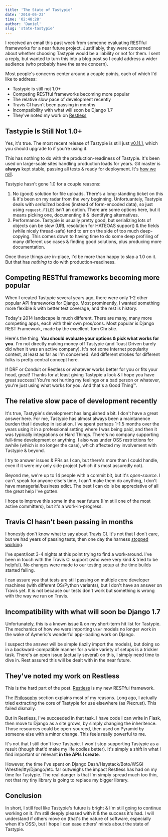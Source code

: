 ```yaml
---
title: 'The State of Tastypie'
date: '2014-05-23'
time: '02:48:28'
author: 'Daniel'
slug: 'state-tastypie'
---
```


I received an email this past week from someone evaluating RESTful frameworks
for a near future project. Justifiably, they were concerned about whether
choosing Tastypie would be a liability or not for them. I sent a reply, but
wanted to turn this into a blog post so I could address a wider audience
(who probably have the same concern).

Most people's concerns center around a couple points, each of which I'd like to
address:

* Tastypie is still not 1.0+
* Competing RESTful frameworks becoming more popular
* The relative slow pace of development recently
* Travis CI hasn't been passing in months
* Incompatibility with what will soon be Django 1.7
* They've noted my work on [Restless](https://github.com/toastdriven/restless)


Tastypie Is Still Not 1.0+
--------------------------

Yes, it's true. The most recent release of Tastypie is still just
[v0.11.1](https://pypi.python.org/pypi/django-tastypie/0.11.1), which you
should upgrade to if you're using it.

This has nothing to do with the production-readiness of Tastypie. It's been
used on large-scale sites handling production loads for years. Git master is
**always** kept stable, passing all tests & ready for deployment. It's
[how we roll](http://django-tastypie.readthedocs.org/en/latest/#running-the-tests).

Tastypie hasn't gone 1.0 for a couple reasons:

1. No (good) solution for file uploads. There's a long-standing ticket on this
   & it's been on my radar from the very beginning. Unfortuantely, Tastypie
   deals with *serialized* bodies (instead of form-encoded data), so just using
   ``request.FILES`` isn't an option. There are some options here, but it means
   picking one, documenting it & identifying alternatives.
2. Performance. Tastypie is usually pretty good, but serializing lots of
   objects can be slow (URL resolution for HATEOAS support) & the fields (while
   nicely thread-safe) tend to err on the side of too much deep-copying. This
   comes down to having time to do some deep profiling of many different
   use cases & finding good solutions, plus producing more documentation.

Once those things are in-place, I'd be more than happy to slap a 1.0 on it. But
that has *nothing* to do with production-readiness.


Competing RESTful frameworks becoming more popular
--------------------------------------------------

When I created Tastypie several years ago, there were only 1-2 other popular
API frameworks for Django. Most prominently, I wanted something more flexible
& with better test coverage, and the rest is history.

Today's 2014 landscape is much different. There are many, many more competing
apps, each with their own pros/cons. Most popular is Django REST Framework, made
by the excellent Tom Christie.

Here's the thing: **You should evaluate your options & pick what works for you**.
I'm not directly making money off Tastypie (and Toast Driven barely did when it
was an active company). It's not some Internet popularity contest, at least as
far as I'm concerned. And different strokes for different folks is pretty
central concept here.

If DRF or Conduit or Restless or whatever works better for you or fits your
head, great! Thanks for at least giving Tastypie a look & I hope you have great
success! You're not hurting my feelings or a bad person or whatever, you're
just using what works for you. And that's a Good Thing™.


The relative slow pace of development recently
----------------------------------------------

It's true, Tastypie's development has languished a bit. I don't have a great
answer here. For me, Tastypie has almost always been a maintanence burden that
I develop in isolation. I've spent perhaps 1-1.5 months over the years using
it in a professional setting where I was being paid, and then it was typically
integrations or Hard Things. There's no company supporting full-time development
or anything. I also was under OSS restrictions for awhile (which is no longer
the case), which affected my involvement with Tastypie & beyond.

I try to answer issues & PRs as I can, but there's more than I could handle,
even if it were my only side project (which it's most assuredly not).

Beyond me, we're up to 14 people with a commit bit, but it's *open-source*.
I can't speak for anyone else's time, I can't make them do anything, I don't
have managerial/business edict. The best I can do is be appreciative of all the
great help I've gotten.

I hope to improve this some in the near future (I'm still one of the most active
committers), but it's a work-in-progress.


Travis CI hasn't been passing in months
---------------------------------------

I honestly don't know what to say about [Travis CI](https://travis-ci.org/toastdriven/django-tastypie).
It's not that I don't care, but we had years of passing tests, then one day
the harness [stopped working](https://travis-ci.org/toastdriven/django-tastypie/jobs/15361074).

I've spent/lost 3-4 nights at this point trying to find a work-around. I've been
in touch with the Travis CI support (who were very kind & tried to be helpful).
No changes were made to our testing setup at the time builds started failing.

I can assure you that tests are still passing on multiple core developer
machines (with different OS/Python variants), but I don't have an answer on
Travis yet. It is not because our tests don't work but something is wrong with
the way we run on Travis.


Incompatibility with what will soon be Django 1.7
-------------------------------------------------

Unfortunately, this is a known issue & on my short-term hit list for Tastypie.
The mechanics of how we were importing ``User`` models no longer work in the
wake of Aymeric's wonderful app-loading work on Django.

I suspect the answer will be simple (lazily import the models), but doing so
in a backward-compatible manner for a wide variety of setups is a trickier task.
There's an open issue (actually several) on this, I simply need time to dive in.
Rest assured this will be dealt with in the near future.


They've noted my work on Restless
---------------------------------

This is the hard part of the post. [Restless](https://github.com/toastdriven/restless)
is my new RESTful framework.

The [Philosophy](http://restless.readthedocs.org/en/latest/philosophy.html)
section explains most of my reasons. Long ago, I actually tried extracting the
core of Tastypie for use elsewhere (as Piecrust). This failed dismally.

But in Restless, I've succeeded in that task. I have code I can write in Flask,
then move to Django as a site grows, by simply changing the inheritence. Those
resources could be open-sourced, then used on Pyramid by someone else with a
minor change. This feels really powerful to me.

It's not that I still don't love Tastypie. I won't stop supporting Tastypie
as a result (though that'd make my life oodles better). It's simply a shift
in what I find important or relevant **in the APIs I create**.

However, the time I've spent on Django Dash/Haystack/Boto/WSGI Wrestle/itty/Django/etc.
far outweighs the impact Restless has had on my time for Tastypie. The real
danger is that I'm simply spread much too thin, not that my tiny library is
going to replace my bigger library.


Conclusion
----------

In short, I still feel like Tastypie's future is bright & I'm still going to
continue working on it. I'm still deeply pleased with it & the success it's had.
I will understand if others move on (that's the nature of software, especially
when it's OSS), but I hope I can ease others' minds about the state of Tastypie.

